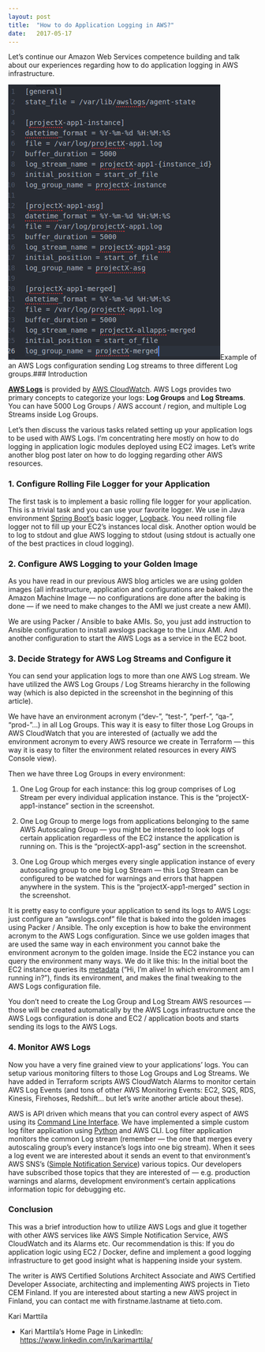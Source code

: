 ```yaml
---
layout:	post
title:	"How to do Application Logging in AWS?"
date:	2017-05-17
---
```


  Let’s continue our Amazon Web Services competence building and talk about our experiences regarding how to do application logging in AWS infrastructure.

![](/img/1*gGMbUlvwsr4QEIufTm7Fqg.png)Example of an AWS Logs configuration sending Log streams to three different Log groups.### Introduction

[**AWS Logs**](http://docs.aws.amazon.com/AmazonCloudWatch/latest/logs/WhatIsCloudWatchLogs.html) is provided by [AWS CloudWatch](https://aws.amazon.com/cloudwatch/). AWS Logs provides two primary concepts to categorize your logs: **Log Groups** and **Log Streams**. You can have 5000 Log Groups / AWS account / region, and multiple Log Streams inside Log Groups.

Let’s then discuss the various tasks related setting up your application logs to be used with AWS Logs. I’m concentrating here mostly on how to do logging in application logic modules deployed using EC2 images. Let’s write another blog post later on how to do logging regarding other AWS resources.

### 1. Configure Rolling File Logger for your Application

The first task is to implement a basic rolling file logger for your application. This is a trivial task and you can use your favorite logger. We use in Java environment [Spring Boot’s](https://projects.spring.io/spring-boot/) basic logger, [Logback](https://logback.qos.ch/). You need rolling file logger not to fill up your EC2’s instances local disk. Another option would be to log to stdout and glue AWS logging to stdout (using stdout is actually one of the best practices in cloud logging).

### 2. Configure AWS Logging to your Golden Image

As you have read in our previous AWS blog articles we are using golden images (all infrastructure, application and configurations are baked into the Amazon Machine Image — no configurations are done after the baking is done — if we need to make changes to the AMI we just create a new AMI).

We are using Packer / Ansible to bake AMIs. So, you just add instruction to Ansible configuration to install awslogs package to the Linux AMI. And another configuration to start the AWS Logs as a service in the EC2 boot.

### 3. Decide Strategy for AWS Log Streams and Configure it

You can send your application logs to more than one AWS Log stream. We have utilized the AWS Log Groups / Log Streams hierarchy in the following way (which is also depicted in the screenshot in the beginning of this article).

We have have an environment acronym (“dev-”, “test-”, “perf-”, “qa-”, “prod-”…) in all Log Groups. This way it is easy to filter those Log Groups in AWS CloudWatch that you are interested of (actually we add the environment acronym to every AWS resource we create in Terraform — this way it is easy to filter the environment related resources in every AWS Console view).

Then we have three Log Groups in every environment:

1. One Log Group for each instance: this log group comprises of Log Stream per every individual application instance. This is the “projectX-app1-instance” section in the screenshot.

2. One Log Group to merge logs from applications belonging to the same AWS Autoscaling Group — you might be interested to look logs of certain application regardless of the EC2 instance the application is running on. This is the “projectX-app1-asg” section in the screenshot.

3. One Log Group which merges every single application instance of every autoscaling group to one big Log Stream — this Log Stream can be configured to be watched for warnings and errors that happen anywhere in the system. This is the “projectX-app1-merged” section in the screenshot.

It is pretty easy to configure your application to send its logs to AWS Logs: just configure an “awslogs.conf” file that is baked into the golden images using Packer / Ansible. The only exception is how to bake the environment acronym to the AWS Logs configuration. Since we use golden images that are used the same way in each environment you cannot bake the environment acronym to the golden image. Inside the EC2 instance you can query the environment many ways. We do it like this: In the initial boot the EC2 instance queries its [metadata](http://docs.aws.amazon.com/AWSEC2/latest/UserGuide/ec2-instance-metadata.html) (“Hi, I’m alive! In which environment am I running in?”), finds its environment, and makes the final tweaking to the AWS Logs configuration file.

You don’t need to create the Log Group and Log Stream AWS resources — those will be created automatically by the AWS Logs infrastructure once the AWS Logs configuration is done and EC2 / application boots and starts sending its logs to the AWS Logs.

### 4. Monitor AWS Logs

Now you have a very fine grained view to your applications’ logs. You can setup various monitoring filters to those Log Groups and Log Streams. We have added in Terraform scripts AWS CloudWatch Alarms to monitor certain AWS Log Events (and tons of other AWS Monitoring Events: EC2, SQS, RDS, Kinesis, Firehoses, Redshift… but let’s write another article about these).

AWS is API driven which means that you can control every aspect of AWS using its [Command Line Interface](https://aws.amazon.com/cli/). We have implemented a simple custom log filter application using [Python](https://www.python.org/) and AWS CLI. Log filter application monitors the common Log stream (remember — the one that merges every autoscaling group’s every instance’s logs into one big stream). When it sees a log event we are interested about it sends an event to that environment’s AWS SNS’s ([Simple Notification Service](https://aws.amazon.com/sns/)) various topics. Our developers have subscribed those topics that they are interested of — e.g. production warnings and alarms, development environment’s certain applications information topic for debugging etc.

### Conclusion

This was a brief introduction how to utilize AWS Logs and glue it together with other AWS services like AWS Simple Notification Service, AWS CloudWatch and its Alarms etc. Our recommendation is this: If you do application logic using EC2 / Docker, define and implement a good logging infrastructure to get good insight what is happening inside your system.

The writer is AWS Certified Solutions Architect Associate and AWS Certified Developer Associate, architecting and implementing AWS projects in Tieto CEM Finland. If you are interested about starting a new AWS project in Finland, you can contact me with firstname.lastname at tieto.com.

Kari Marttila

* Kari Marttila’s Home Page in LinkedIn: <https://www.linkedin.com/in/karimarttila/>
  
